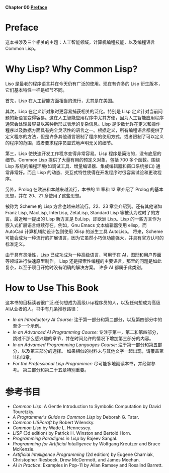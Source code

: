 **Chapter 00 [Preface](https://github.com/norvig/paip-lisp/blob/master/docs/preface.md)**

# Preface
这本书涉及三个相关的主题：人工智能领域，计算机编程技能，以及编程语言 Common Lisp。

# Why Lisp? Why Common Lisp?
Liso 是最老的程序语言并在今天仍有广泛的使用。现在有许多的 Lisp 衍生版本，它们基本特性一样是细节不同。

首先，Lisp 在人工智能方面相当的流行，尤其是在美国。

其次，Lisp 在定义新对象时更容易捕获相关的泛化。特别是 Lisp 定义针对当前问题的新语言变得容易。这在人工智能应用程序中尤其方便，因为人工智能应用程序通常会处理最容易以某种新形式表示的复杂信息。Lisp 是少数允许在定义和操作程序以及数据方面具有完全灵活性的语言之一。根据定义，所有编程语言都提供了定义程序的方法，但是许多其他语言限制了程序的使用方式，或者限制了可以定义的程序的范围，或者要求程序员显式地声明无关的细节。

第三，Lisp 使快速开发工作程序变得非常容易。Lisp 程序是简洁的，没有底层的细节。Common Lisp 提供了大量有用的预定义对象，包括 700 多个函数。围绕 Lisp 系统的编程环境(如调试工具、增量编译器、集成编辑器和窗口系统接口) 通常非常好。而且 Lisp 的动态、交互式特性使得在开发程序时很容易试验和更改程序。

另外，Prolog 在欧洲和本越来越流行，本书的 11 章和 12 章介绍了 Prolog 的基本思想，并在 20、21 章使用了这些思想。

被称为 Scheme 的 Lisp 方言也越来越流行。22、23 章会介绍到。还有其他诸如 Franz Lisp, MacLisp, InterLisp, ZetaLisp, Standard Lisp 等被认为过时了的方言。最近唯一提出的 Lisp 新方言是 EuLisp，即欧洲 Lisp。Lisp 的一些方言作为嵌入式扩展语言继续存在。例如，Gnu Emacs 文本编辑器使用 elisp，而 AutoCad 计算机辅助设计包则使用 Xlisp 的派生工具 AutoLisp。 将来，Scheme 可能会成为一种流行的扩展语言，因为它虽然小巧但功能强大，并具有官方认可的标准定义。

由于具有灵活性，Lisp 已成功成为一种高级语言，可用于在 AI，图形和用户界面等领域进行快速原型制作。 Lisp 还是探索性编程的主要语言，那里的问题是如此复杂，以至于项目开始时没有明确的解决方案。 许多 AI 都属于此类别。

# How to Use This Book

这本书的目标读者很广泛:任何想成为高级Lisp程序员的人，以及任何想成为高级AI从业者的人。书中有几条推荐路径：
- *In an Introductory AI Course:* 注于第一部分和第二部分，以及第四部分中的至少一个示例。
- *In an Advanced AI Programming Course:* 专注于第一，第二和第四部分，跳过不那么感兴趣的章节，并在时间允许的情况下增加第三部分的内容。
- *In an Advanced Programming Languages Course:* 注于第一部分和第五部分，以及第三部分的选择。 如果相似的材料未与其他文字一起出现，请覆盖第11和13章。
- *For the Professional Lisp Programmer:* 尽可能多地阅读本书，并经常参考。 第三部分和第二十五章特别重要。

# 参考书目
- *Common Lisp*: A Gentle Introduction to Symbolic Computation by David Touretzky.
- *A Programmer's Guide to Common Lisp* by Deborah G. Tatar. 
- *Common LISPcraft* by Robert Wilensky. 
- *Common Lisp* by Wade L. Hennessey.
- *LISP* (3d edition) by Patrick H. Winston and Bertold Horn.
- *Programming Paradigms in Lisp* by Rajeev Sangal.
- *Programming for Artificial Intelligence* by Wolfgang Kreutzer and Bruce McKenzie.
- *Artificial Intelligence Programming* (2d edition) by Eugene Charniak, Christopher Riesbeck, Drew McDermott, and James Meehan.
- *AI in Practice*: Examples in Pop-11 by Allan Ramsey and Rosalind Barrett.
